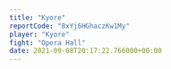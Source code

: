 ```yaml
---
title: "Kyore"
reportCode: "8xYj6HGhaczKw1My"
player: "Kyore"
fight: "Opera Hall"
date: 2021-09-08T20:17:22.766000+00:00
---
```

